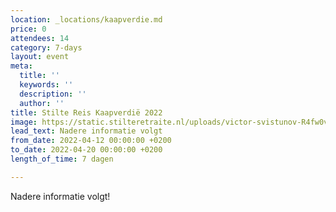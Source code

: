 ```yaml
---
location: _locations/kaapverdie.md
price: 0
attendees: 14
category: 7-days
layout: event
meta:
  title: ''
  keywords: ''
  description: ''
  author: ''
title: Stilte Reis Kaapverdië 2022
image: https://static.stilteretraite.nl/uploads/victor-svistunov-R4fw0vlJd-A-unsplash.jpg
lead_text: Nadere informatie volgt
from_date: 2022-04-12 00:00:00 +0200
to_date: 2022-04-20 00:00:00 +0200
length_of_time: 7 dagen

---
```

Nadere informatie volgt!
